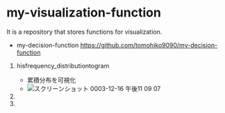 # my-visualization-function
It is a repository that stores functions for visualization.

- my-decision-function
https://github.com/tomohiko9090/my-decision-function 

1. hisfrequency_distributiontogram
    - 累積分布を可視化
    -  ![スクリーンショット 0003-12-16 午後11 09 07](https://user-images.githubusercontent.com/66200485/146387140-6293d3c0-c58e-4738-95a9-489a064ba23d.png)
   
3. 
4. 
